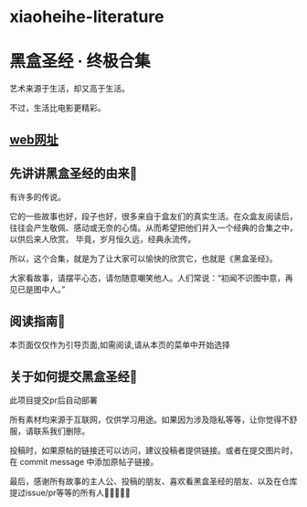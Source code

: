 # xiaoheihe-literature

# 黑盒圣经 · 终极合集

艺术来源于生活，却又高于生活。

不过，生活比电影更精彩。


## [web网址](https://heihe.beee.top)


## 先讲讲黑盒圣经的由来🚀

有许多的传说。

它的一些故事也好，段子也好，很多来自于盒友们的真实生活。在众盒友阅读后，往往会产生敬佩、感动或无奈的心情。从而希望把他们并入一个经典的合集之中，以供后来人欣赏。
毕竟，岁月恒久远，经典永流传。

所以，这个合集，就是为了让大家可以愉快的欣赏它，也就是《黑盒圣经》。

大家看故事，请摆平心态，请勿随意嘲笑他人。人们常说：“初闻不识图中意，再见已是图中人。”

## 阅读指南🧭

本页面仅仅作为引导页面,如需阅读,请从本页的菜单中开始选择

## 关于如何提交黑盒圣经🎨
此项目提交pr后自动部署

所有素材均来源于互联网，仅供学习用途。如果因为涉及隐私等等，让你觉得不舒服，请联系我们删除。

投稿时，如果原帖的链接还可以访问，建议投稿者提供链接。或者在提交图片时，在 commit message 中添加原帖子链接。

最后，感谢所有故事的主人公、投稿的朋友、喜欢看黑盒圣经的朋友、以及在仓库提过issue/pr等等的所有人🎉🎉🎉🎉🎉

